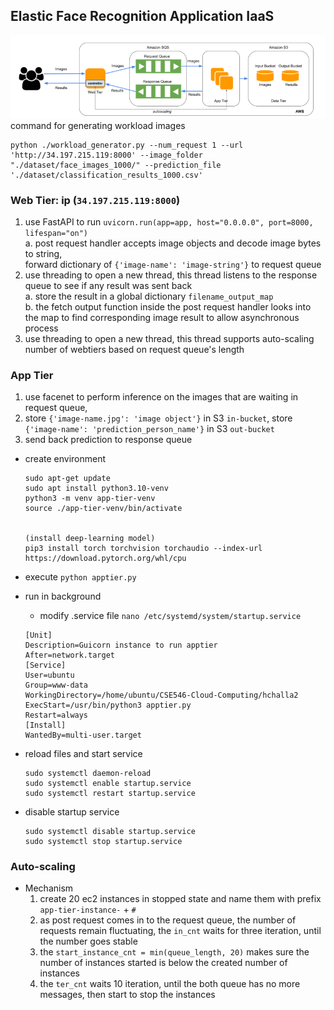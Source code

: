 ## Elastic Face Recognition Application IaaS
![architecture of IaaS](https://github.com/krazyjoy/Elastic_Face_Recognition_MultiTier_Web_Application/blob/main/images/iass_architecture.png)
command for generating workload images

```angular2html
python ./workload_generator.py --num_request 1 --url 'http://34.197.215.119:8000' --image_folder "./dataset/face_images_1000/" --prediction_file './dataset/classification_results_1000.csv'
```



### Web Tier: ip (`34.197.215.119:8000`)
1. use FastAPI to run `uvicorn.run(app=app, host="0.0.0.0", port=8000, lifespan="on")`
    <br> a. post request handler accepts image objects and decode image bytes to string, <br>
   forward dictionary of `{'image-name': 'image-string'}` to request queue
2. use threading to open a new thread, this thread listens to the response queue to see if any result was sent back
    <br> a. store the result in a global dictionary `filename_output_map `
    <br> b. the fetch output function inside the post request handler looks into the map to find corresponding image result to allow asynchronous process
3. use threading to open a new thread, this thread supports auto-scaling number of webtiers based on request queue's length

### App Tier
1. use facenet to perform inference on the images that are waiting in request queue,
2. store `{'image-name.jpg': 'image object'}` in S3 `in-bucket`, store `{'image-name': 'prediction_person_name'}`
in S3 `out-bucket`
3. send back prediction to response queue

- create environment
    ```angular2html
    sudo apt-get update
    sudo apt install python3.10-venv
    python3 -m venv app-tier-venv
    source ./app-tier-venv/bin/activate
    
    
    (install deep-learning model)
    pip3 install torch torchvision torchaudio --index-url https://download.pytorch.org/whl/cpu
    
    ```
  
- execute
    `python apptier.py`
- run in background
    - modify .service file `nano /etc/systemd/system/startup.service`
    ```
    [Unit]
    Description=Guicorn instance to run apptier
    After=network.target
    [Service]
    User=ubuntu
    Group=www-data
    WorkingDirectory=/home/ubuntu/CSE546-Cloud-Computing/hchalla2
    ExecStart=/usr/bin/python3 apptier.py
    Restart=always
    [Install]
    WantedBy=multi-user.target
    ```
- reload files and start service
    ```angular2html
    sudo systemctl daemon-reload
    sudo systemctl enable startup.service
    sudo systemctl restart startup.service
    ```
  
- disable startup service
    ```angular2html
    sudo systemctl disable startup.service
    sudo systemctl stop startup.service
    ```
  

### Auto-scaling

- Mechanism
  1. create 20 ec2 instances in stopped state and name them with prefix `app-tier-instance-` + `#`
  2. as post request comes in to the request queue, the number of requests remain fluctuating, the `in_cnt` waits for three iteration, until the number goes stable
  3. the `start_instance_cnt = min(queue_length, 20)` makes sure the number of instances started is below the created number of instances
  4. the `ter_cnt` waits 10 iteration, until the both queue has no more messages, then start to stop the instances


